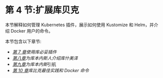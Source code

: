 # 第 4 节:扩展库贝克

本节解释如何管理 Kubernetes 插件，展示如何使用 Kustomize 和 Helm，并介绍 Docker 用户的命令。

本节包含以下章节:

*   [*第 7 章*](07.html#_idTextAnchor070)*使用库必妥插件*
*   [*第八章*](08.html#_idTextAnchor076)*为库本内斯人介绍库什美泽*
*   [*第九章*](09.html#_idTextAnchor081)*为库本内斯*引航
*   [*第 10 章*](10.html#_idTextAnchor096)*库比克最佳实践和 Docker 命令*
